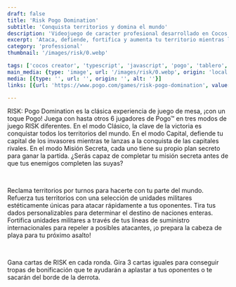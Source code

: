 ```yaml
---
draft: false
title: 'Risk Pogo Domination'
subtitle: 'Conquista territorios y domina el mundo'
description: 'Videojuego de caracter profesional desarrollado en Cocos Creator para la plataforma Pogo de Electronic Arts.'
excerpt: 'Ataca, defiende, fortifica y aumenta tu territorio mientras luchas contra otros jugadores para controlar el mundo en este clásico juego de mesa. Mueve estratégicamente tus unidades militares y tira los dados para conquistar tierras.'
category: 'professional'
thumbnail: '/images/risk/0.webp'

tags: ['cocos creator', 'typescript', 'javascript', 'pogo', 'tablero', 'dados', 'multijugador']
main_media: {type: 'image', url: '/images/risk/0.webp', origin: 'local', alt: 'Risk imagen principal'}
media: [{type: '', url: '', origin: '', alt: ''}]
links: [{url: 'https://www.pogo.com/games/risk-pogo-domination', value: 'Visitar'}]

---
```


<p>
RISK: Pogo Domination es la clásica experiencia de juego de mesa, ¡con un toque Pogo! Juega con hasta otros 6 jugadores de Pogo™ en tres modos de juego RISK diferentes. En el modo Clásico, la clave de la victoria es conquistar todos los territorios del mundo. En el modo Capital, defiende tu capital de los invasores mientras te lanzas a la conquista de las capitales rivales. En el modo Misión Secreta, cada uno tiene su propio plan secreto para ganar la partida. ¿Serás capaz de completar tu misión secreta antes de que tus enemigos completen las suyas?
</p>
</br>

<p>
Reclama territorios por turnos para hacerte con tu parte del mundo. Refuerza tus territorios con una selección de unidades militares estéticamente únicas para atacar rápidamente a tus oponentes. Tira tus dados personalizables para determinar el destino de naciones enteras. Fortifica unidades militares a través de tus líneas de suministro internacionales para repeler a posibles atacantes, ¡o prepara la cabeza de playa para tu próximo asalto!
</p>
</br>

<p>
Gana cartas de RISK en cada ronda. Gira 3 cartas iguales para conseguir tropas de bonificación que te ayudarán a aplastar a tus oponentes o te sacarán del borde de la derrota.
</p>